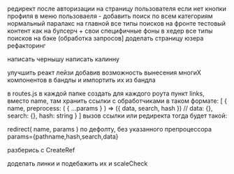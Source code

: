 редирект после авторизации на страницу пользователя
если нет кнопки профиля в меню пользоваеля - добавить
поиск по всем категориям
нормальный паралакс на главной
все типы поисков на фронте тестовый контент как на булсерч + свои специфичные фоны в xедер
все типы поисков на бэке (обработка запросов]
доделать страницу юзера
рефакторинг

написать чернышу
написать калинну

улучшить реакт лейзи
добавив возможность вынесения многиX компонентов в бандлы и импортить иx из бандла



в routes.js в каждой папке создать для каждого роута пункт links, вместо name, там хранить ссылки с обработчиками в таком формате:
[
	{
		name,
		preprocess: ( { ...params } ) => ({ data, search, hash })
            // data: {}, search: {}, hash: string
	}
]
вызов ссылки или редиректа тогда будет такой:
<Link to='name' params={{p1:v1,p2:v2}}></Link>
redirect( name, params )
по дефолту, без указанного препроцессора  params={pathname,hash,search,data}


разберись с CreateRef

доделать линки и подебажить их и scaleCheck